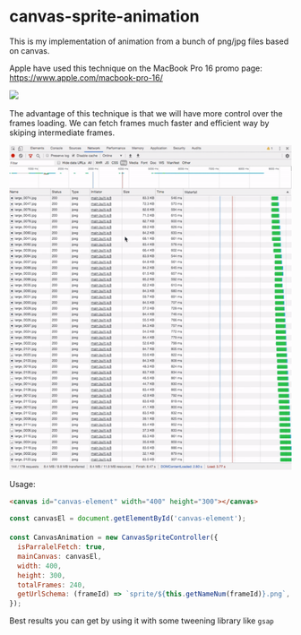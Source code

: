 # canvas-sprite-animation

This is my implementation of animation from a bunch of png/jpg files based on canvas.


Apple have used this technique on the MacBook Pro 16 promo page:
https://www.apple.com/macbook-pro-16/

![](demo.gif)


The advantage of this technique is that we will have more control over the frames loading. We can fetch frames much faster and efficient way by skiping intermediate frames.

![](fetch.gif)


Usage:

```html
<canvas id="canvas-element" width="400" height="300"></canvas>
```

```javascript
const canvasEl = document.getElementById('canvas-element');

const CanvasAnimation = new CanvasSpriteController({
  isParralelFetch: true,
  mainCanvas: canvasEl,
  width: 400, 
  height: 300,
  totalFrames: 240, 
  getUrlSchema: (frameId) => `sprite/${this.getNameNum(frameId)}.png`,
});
```


Best results you can get by using it with some tweening library like `gsap` 
